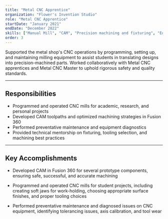 ```yaml
---
title: "Metal CNC Apprentice"
organization: "Flower's Invention Studio"
role: "Metal CNC Apprentice"
startDate: "January 2021"
endDate: "December 2022"
skills: ["Manual Mill", "CAM", "Precision machining and fixturing", "Equipment maintenance and diagnosis", "CNC Programming", "Design for Manufacturing"]
order: 3
---
```


Supported the metal shop's CNC operations by programming, setting up, and maintaining milling equipment to assist students in translating designs into precision-machined parts. Worked collaboratively with Metal CNC apprentices and Metal CNC Master to uphold rigorous safety and quality standards.

---

## Responsibilities

- Programmed and operated CNC mills for academic, research, and personal projects
- Developed CAM toolpaths and optimized machining strategies in Fusion 360
- Performed preventative maintenance and equipment diagnostics
- Provided technical mentorship on fixturing, tooling selection, and machining best practices

---

## Key Accomplishments

- Developed CAM in Fusion 360 for several prototype components, ensuring safe, successful, and accurate machining

- Programmed and operated CNC mills for student projects, including creating soft jaws for work-holding, choosing appropriate surface finishes, and proper tooling choices

- Performed preventative maintenance and diagnosed issues on CNC equipment, identifying tolerancing issues, axis calibration, and tool wear

